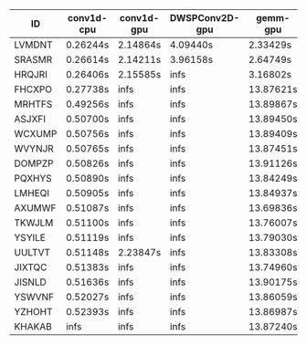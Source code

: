 |ID|conv1d-cpu|conv1d-gpu|DWSPConv2D-gpu|gemm-gpu|avg|
|-|-|-|-|-|-|
|LVMDNT|0.26244s|2.14864s|4.09440s|2.33429s|2.20994s|
|SRASMR|0.26614s|2.14211s|3.96158s|2.64749s|2.25433s|
|HRQJRI|0.26406s|2.15585s|infs|3.16802s|infs|
|FHCXPO|0.27738s|infs|infs|13.87621s|infs|
|MRHTFS|0.49256s|infs|infs|13.89867s|infs|
|ASJXFI|0.50700s|infs|infs|13.89450s|infs|
|WCXUMP|0.50756s|infs|infs|13.89409s|infs|
|WVYNJR|0.50765s|infs|infs|13.87451s|infs|
|DOMPZP|0.50826s|infs|infs|13.91126s|infs|
|PQXHYS|0.50890s|infs|infs|13.84249s|infs|
|LMHEQI|0.50905s|infs|infs|13.84937s|infs|
|AXUMWF|0.51087s|infs|infs|13.69836s|infs|
|TKWJLM|0.51100s|infs|infs|13.76007s|infs|
|YSYILE|0.51119s|infs|infs|13.79030s|infs|
|UULTVT|0.51148s|2.23847s|infs|13.83308s|infs|
|JIXTQC|0.51383s|infs|infs|13.74960s|infs|
|JISNLD|0.51636s|infs|infs|13.90175s|infs|
|YSWVNF|0.52027s|infs|infs|13.86059s|infs|
|YZHOHT|0.52393s|infs|infs|13.86987s|infs|
|KHAKAB|infs|infs|infs|13.87240s|infs|
